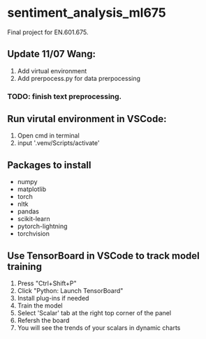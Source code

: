 # sentiment_analysis_ml675
Final project for EN.601.675. 

## Update 11/07 Wang:
1. Add virtual environment
2. Add prerpocess.py for data prerpocessing

### TODO: finish text preprocessing.

## Run virutal environment in VSCode:
1. Open cmd in terminal
2. input '.venv/Scripts/activate'


## Packages to install
- numpy
- matplotlib
- torch
- nltk
- pandas
- scikit-learn
- pytorch-lightning
- torchvision

## Use TensorBoard in VSCode to track model training
1. Press "Ctrl+Shift+P"
2. Click "Python: Launch TensorBoard"
3. Install plug-ins if needed
4. Train the model
5. Select 'Scalar' tab at the right top corner of the panel
6. Refersh the board
7. You will see the trends of your scalars in dynamic charts
